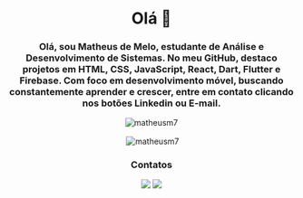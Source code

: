 <h1 align="center">Olá 👋</h1>
<h3 align="center">
Olá, sou Matheus de Melo, estudante de Análise e Desenvolvimento de Sistemas. No meu GitHub, destaco projetos em HTML, CSS, JavaScript, React, Dart, Flutter e Firebase. Com foco em desenvolvimento móvel, buscando constantemente aprender e crescer, entre em contato clicando nos botões Linkedin ou E-mail.</h3>


 <div align="center"> 
  
  <p><img align="center" src="https://github-readme-stats.vercel.app/api/top-langs?username=matheusm7&show_icons=true&theme=dark&locale=en&layout=compact" alt="matheusm7" /></p>

  <p>&nbsp;<img align="center" src="https://github-readme-stats.vercel.app/api?username=matheusm7&theme=dark&show_icons=true&locale=en" alt="matheusm7" /></p>
  
 <h3 align="center">Contatos</h3>
<a href="mailto:matheusidmelo@gmail.com" target="_blank"><img src="https://img.shields.io/badge/Gmail-D14836?style=for-the-badge&logo=gmail&logoColor=white" target="_blank"></a> 
<a href="https://www.linkedin.com/in/matheus-melo-11b916220/" target="_blank"><img src="https://img.shields.io/badge/-LinkedIn-%230077B5?style=for-the-badge&logo=linkedin&logoColor=white" target="_blank"></a> 
  </div>  </div>  </div>
   <br>
